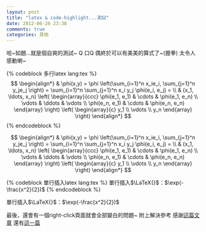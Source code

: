 ```yaml
---
layout: post
title: "latex & code-highlight...測試"
date: 2012-06-26 23:38
comments: true
categories: 其他
---
```


哈~如題…就是個自爽的測試~ Q 口Q 偶終於可以有美美的算式了~(握拳) 太令人感動喇~


<!-- more -->

{% codeblock 多行latex lang:tex %}
$$
\begin{align*}
  & \phi(x,y) = \phi \left(\sum_{i=1}^n x_ie_i, \sum_{j=1}^n y_je_j \right)
  = \sum_{i=1}^n \sum_{j=1}^n x_i y_j \phi(e_i, e_j) = \\
  & (x_1, \ldots, x_n) \left( \begin{array}{ccc}
      \phi(e_1, e_1) & \cdots & \phi(e_1, e_n) \\
      \vdots & \ddots & \vdots \\
      \phi(e_n, e_1) & \cdots & \phi(e_n, e_n)
    \end{array} \right)
  \left( \begin{array}{c}
      y_1 \\
      \vdots \\
      y_n
    \end{array} \right)
\end{align*}
$$
{% endcodeblock %}

$$
\begin{align*}
  & \phi(x,y) = \phi \left(\sum_{i=1}^n x_ie_i, \sum_{j=1}^n y_je_j \right)
  = \sum_{i=1}^n \sum_{j=1}^n x_i y_j \phi(e_i, e_j) = \\
  & (x_1, \ldots, x_n) \left( \begin{array}{ccc}
      \phi(e_1, e_1) & \cdots & \phi(e_1, e_n) \\
      \vdots & \ddots & \vdots \\
      \phi(e_n, e_1) & \cdots & \phi(e_n, e_n)
    \end{array} \right)
  \left( \begin{array}{c}
      y_1 \\
      \vdots \\
      y_n
    \end{array} \right)
\end{align*}
$$

{% codeblock 單行插入latex lang:tex %}
單行插入$\LaTeX{}$：$\exp(-\frac{x^2}{2})$
{% endcodeblock %}

單行插入$\LaTeX{}$：$\exp(-\frac{x^2}{2})$


最後，還會有一個right-click頁面就會全部變白的問題~ 附上解決參考
感謝[這篇文章](http://chen.yanping.me/cn/blog/2012/03/10/octopress-with-latex/)
還有[這一篇](http://steshaw.org/blog/2012/02/09/hello-mathjax/)

